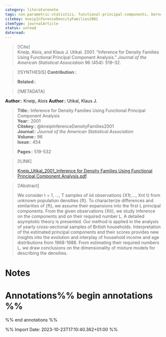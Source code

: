 ```yaml
---
category: literaturenote
tags: non-parametric-statistics, functional-principal-components, kernel-smoothing, forecasting, density-estimation
citekey: kneipInferenceDensityFamilies2001
itemType: journalArticle
status: unread  
dateread:  
---
```


> [!Cite]  
> Kneip, Alois, and Klaus J. Utikal. 2001. “Inference for Density Families Using Functional Principal Component Analysis.” _Journal of the American Statistical Association_ 96 (454): 519–32.

> [!SYNTHESIS] 
>**Contribution**::
>
>**Related**:: 
>

> [!METADATA]  
>
**Author**:: Kneip, Alois
**Author**:: Utikal, Klaus J.<br>
> **Title**:: Inference for Density Families Using Functional Principal Component Analysis    
> **Year**:: 2001     
> **Citekey**:: @kneipInferenceDensityFamilies2001    
>**Journal**:: *Journal of the American Statistical Association*    
>**Volume**:: 96    
>**Issue**:: 454     
>    
>    
>     
> **Pages**:: 519-532    
>    
>

> [!LINK] 
>
> [Kneip_Utikal_2001_Inference for Density Families Using Functional Principal Component Analysis.pdf](file:///Users/steven/Library/CloudStorage/GoogleDrive-steven.golovkine@ul.ie/My%20Drive/bibliography/Journal%20of%20the%20American%20Statistical%20Association/2001/Kneip_Utikal_2001_Inference%20for%20Density%20Families%20Using%20Functional%20Principal%20Component%20Analysis.pdf).

>[!Abstract]
>
>We consider t = 1, ..., T samples of iid observations {X1t,..., Xnt t} from unknown population densities {ft}. To characterize differences and similarities of {ft}, we assume their expansions into the first L principal components. From the given observations {Xit}, we study inference on the components and on their required number L. A detailed asymptotic theory is presented. Our method is applied in the analysis of yearly cross-sectional samples of British households. Interpretation of the estimated principal components and their scores provides new insights into the evolution and interplay of household income and age distributions from 1968-1988. From estimating their required numbers L, we draw conclusions on the dimensionality of mixture models for describing the densities.
>>


# Notes<br>
# Annotations%% begin annotations %%  
 
  
%% end annotations %%

%% Import Date: 2023-10-23T17:10:40.362+01:00 %%
